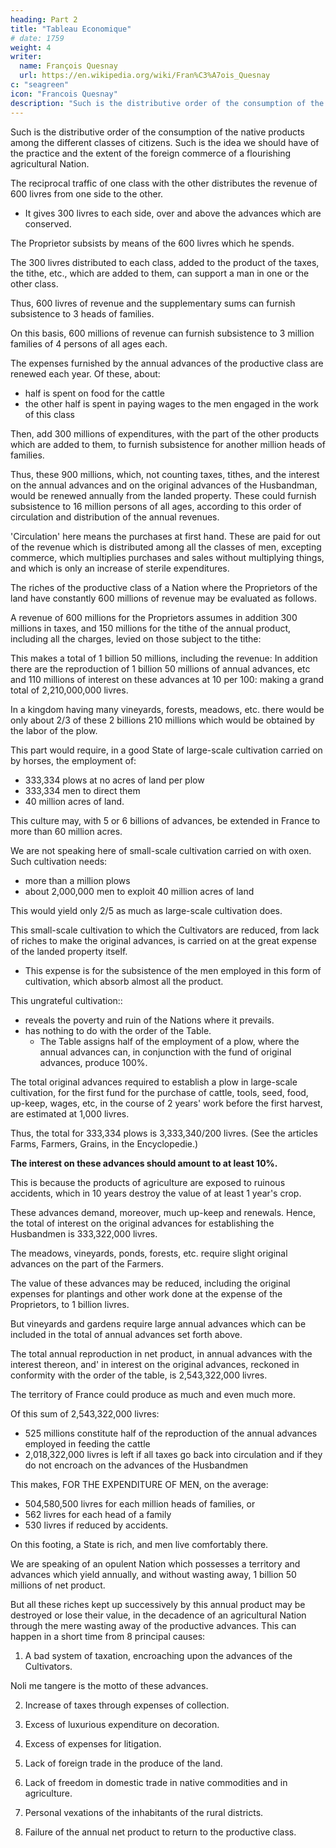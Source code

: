 ```yaml
---
heading: Part 2
title: "Tableau Economique"
# date: 1759
weight: 4
writer:
  name: François Quesnay
  url: https://en.wikipedia.org/wiki/Fran%C3%A7ois_Quesnay
c: "seagreen"
icon: "Francois Quesnay"
description: "Such is the distributive order of the consumption of the native products among the different classes of citizens"
---
```



Such is the distributive order of the consumption of the native products among the different classes of citizens. Such is the idea we should have of the practice and the extent of the foreign commerce of a flourishing agricultural Nation.

The reciprocal traffic of one class with the other distributes the revenue of 600 livres from one side to the other. 
- It gives 300 livres to each side, over and above the advances which are conserved. 

The Proprietor subsists by means of the 600 livres which he spends.

The 300 livres distributed to each class, added to the product of the taxes, the tithe, etc., which are added to them, can support a man in one or the other class.

Thus, 600 livres of revenue and the supplementary sums can furnish subsistence to 3 heads of families. 

On this basis, 600 millions of revenue can furnish subsistence to 3 million families of 4 persons of all ages each.

The expenses furnished by the annual advances of the productive class are renewed each year. Of these, about:
- half is spent on food for the cattle
- the other half is spent in paying wages to the men engaged in the work of this class

Then, add 300 millions of expenditures, with the part of the other products which are added to them, to furnish subsistence for another million heads of families.

Thus, these 900 millions, which, not counting taxes, tithes, and the interest on the annual advances and on the original advances of the Husbandman, would be renewed annually from the landed property. These could furnish subsistence to 16 million persons of all ages, according to this order of circulation and distribution of the annual revenues.

'Circulation' here means the purchases at first hand. These are paid for out of the revenue which is distributed among all the classes of men, excepting commerce, which multiplies purchases and sales without multiplying things, and which is only an increase of sterile expenditures.



The riches of the productive class of a Nation where the Proprietors of the land have constantly 600 millions of revenue may be evaluated as follows.

A revenue of 600 millions for the Proprietors assumes in addition 300 millions in taxes, and 150 millions for the tithe of the annual product, including all the charges, levied on those subject to the tithe: 

This makes a total of 1 billion 50 millions, including the revenue: In addition there are the reproduction of 1 billion 50 millions of annual advances, etc and 110 millions of interest on these advances at 10 per 100: making a grand total of 2,210,000,000 livres.

In a kingdom having many vineyards, forests, meadows, etc. there would be only about 2/3 of these 2 billions 210 millions which would be obtained by the labor of the plow.

This part would require, in a good State of large-scale cultivation carried on by horses, the employment of:
- 333,334 plows at no acres of land per plow
- 333,334 men to direct them
- 40 million acres of land.

This culture may, with 5 or 6 billions of advances, be extended in France to more than 60 million acres.

We are not speaking here of small-scale cultivation carried on with oxen. Such cultivation needs:
- more than a million plows
- about 2,000,000 men to exploit 40 million acres of land

This would yield only 2/5 as much as large-scale cultivation does. 

This small-scale cultivation to which the Cultivators are reduced, from lack of riches to make the original advances, is carried on at the great expense of the landed property itself.
- This expense is for the subsistence of the men employed in this form of cultivation, which absorb almost all the product.

This ungrateful cultivation::
- reveals the poverty and ruin of the Nations where it prevails.
- has nothing to do with the order of the Table.
  - The Table assigns half of the employment of a plow, where the annual advances can, in conjunction with the fund of original advances, produce 100%.

The total original advances required to establish a plow in large-scale cultivation, for the first fund for the purchase of cattle, tools, seed, food, up-keep, wages, etc, in the course of 2 years' work before the first harvest, are estimated at 1,000 livres.

Thus, the total for 333,334 plows is 3,333,340/200 livres. (See the articles Farms, Farmers, Grains, in the Encyclopedie.)

**The interest on these advances should amount to at least 10%.** 

This is because the products of agriculture are exposed to ruinous accidents, which in 10 years destroy the value of at least 1 year's crop. 

These advances demand, moreover, much up-keep and renewals. Hence, the total of interest on the original advances for establishing the Husbandmen is 333,322,000 livres.

The meadows, vineyards, ponds, forests, etc. require slight original advances on the part of the Farmers. 

The value of these advances may be reduced, including the original expenses for plantings and other work done at the expense of the Proprietors, to 1 billion livres.

But vineyards and gardens require large annual advances which can be included in the total of annual advances set forth above.

 <!-- which, taken in connection with those of the other parts, may on the average -->

The total annual reproduction in net product, in annual advances with the interest thereon, and' in interest on the original advances, reckoned in conformity with the order of the table, is 2,543,322,000 livres.

The territory of France could produce as much and even much more.

Of this sum of 2,543,322,000 livres:
- 525 millions constitute half of the reproduction of the annual advances employed in feeding the cattle
- 2,018,322,000 livres is left if all taxes go back into circulation and if they do not encroach on the advances of the Husbandmen

This makes, FOR THE EXPENDITURE OF MEN, on the average:
- 504,580,500 livres for each million heads of families, or
- 562 livres for each head of a family
- 530 livres if reduced by accidents. 

On this footing, a State is rich, and men live comfortably there.

We are speaking of an opulent Nation which possesses a territory and advances which yield annually, and without wasting away, 1 billion 50 millions of net product. 

But all these riches kept up successively by this annual product may be destroyed or lose their value, in the decadence of an agricultural Nation through the mere wasting away of the productive advances. This can happen in a short time from 8 principal causes:

1. A bad system of taxation, encroaching upon the advances of the Cultivators. 

Noli me tangere is the motto of these advances.

2. Increase of taxes through expenses of collection.

3. Excess of luxurious expenditure on decoration.

4. Excess of expenses for litigation.

5. Lack of foreign trade in the produce of the land.

6. Lack of freedom in domestic trade in native commodities and in agriculture.

7. Personal vexations of the inhabitants of the rural districts.

8. Failure of the annual net product to return to the productive class.

